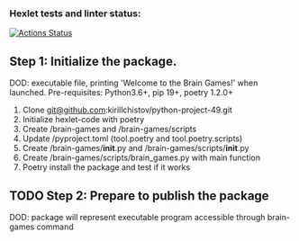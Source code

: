 ### Hexlet tests and linter status:
[![Actions Status](https://github.com/kirillchistov/python-project-49/actions/workflows/hexlet-check.yml/badge.svg)](https://github.com/kirillchistov/python-project-49/actions)

## Step 1: Initialize the package. 
DOD: executable file, printing 'Welcome to the Brain Games!' when launched.
Pre-requisites: Python3.6+, pip 19+, poetry 1.2.0+
1. Clone git@github.com:kirillchistov/python-project-49.git
2. Initialize hexlet-code with poetry
3. Create /brain-games and /brain-games/scripts
4. Update /pyproject.toml (tool.poetry and tool.poetry.scripts)
5. Create /brain-games/__init__.py and /brain-games/scripts/__init__.py
6. Create /brain-games/scripts/brain_games.py with main function
7. Poetry install the package and test if it works

## TODO Step 2: Prepare to publish the package
DOD: package will represent executable program accessible through brain-games command

